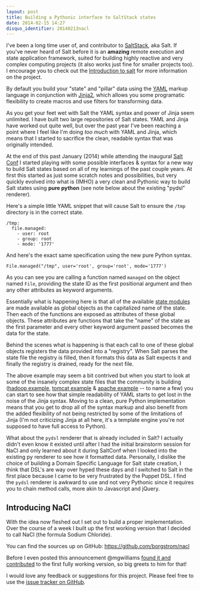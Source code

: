 ```yaml
---
layout: post
title: Building a Pythonic interface to SaltStack states
date: 2014-02-15 14:27
disqus_identifier: 20140213nacl
---
```


I've been a long time user of, and contributor to [SaltStack](http://saltstack.org), aka Salt. If you've never heard of Salt before it is an **amazing** remote execution and state application framework, suited for building highly reactive and very complex computing projects (it also works just fine for smaller projects too). I encourage you to check out the [Introduction to salt](http://docs.saltstack.com/topics/) for more information on the project.

By default you build your "state" and "pillar" data using the [YAML](http://yaml.org) markup language in conjunction with [Jinja2](http://jinja.pocoo.org/), which allows you some programatic flexibility to create macros and use filters for transforming data.

As you get your feet wet with Salt the YAML syntax and power of Jinja seem unlimited. I have built two large repositories of Salt states. YAML and Jinja have worked out quite well, but over the past year I've been reaching a point where I feel like I'm doing *too much* with YAML and Jinja, which means that I started to sacrifice the clean, readable syntax that was originally intended.

At the end of this past January (2014) while attending the inaugural [Salt Conf](http://saltconf.com) I started playing with some possible interfaces & syntax for a new way to build Salt states based on all of my learnings of the past couple years. At first this started as just some scratch notes and possibilities, but very quickly evolved into what is (IMHO) a very clean and Pythonic way to build Salt states using **pure python** (see note below about the existing "pydsl" renderer).

Here's a simple little YAML snippet that will cause Salt to ensure the `/tmp` directory is in the correct state.

    /tmp:
      file.managed:
        - user: root
        - group: root
        - mode: '1777'

And here's the exact same specification using the new pure Python syntax.

    File.managed("/tmp", user='root', group='root', mode='1777')

As you can see you are calling a function named `managed` on the object named `File`, providing the state ID as the first positional argument and then any other attributes as keyword arguments.

Essentially what is happening here is that all of the available [state modules](http://docs.saltstack.com/ref/states/all/index.html) are made available as global objects as the capitalized name of the state. Then each of the functions are exposed as attributes of these global objects. These attributes are functions that take the "name" of the state as the first parameter and every other keyword argument passed becomes the data for the state.

Behind the scenes what is happening is that each call to one of these global objects registers the data provided into a "registry". When Salt parses the state file the registry is filled, then it formats this data as Salt expects it and finally the registry is drained, ready for the next file.

The above example may seem a bit contrived but when you start to look at some of the insanely complex state files that the community is building ([hadoop example](https://github.com/saltstack-formulas/hadoop-formula/blob/master/hadoop/settings.sls), [tomcat example](https://github.com/saltstack-formulas/tomcat-formula/blob/master/tomcat/package.sls) & [apache example](https://github.com/saltstack-formulas/apache-formula/blob/master/apache/register_site.sls) -- to name a few) you can start to see how that simple readability of YAML starts to get lost in the noise of the Jinja syntax. Moving to a clean, pure Python implementation means that you get to drop all of the syntax markup and also benefit from the added flexibility of not being restricted by some of the limitations of Jinja (I'm not criticizing Jinja at all here, it's a template engine you're not supposed to have full access to Python).

What about the `pydsl` renderer that is already included in Salt? I actually didn't even know it existed until after I had the initial brainstorm session for NaCl and only learned about it during SaltConf when I looked into the existing py renderer to see how it formatted data. Personally, I dislike the choice of building a Domain Specific Language for Salt state creation, I think that DSL's are way over hyped these days and I switched to Salt in the first place because I came to be very frustrated by the Puppet DSL. I find the `pydsl` renderer is awkward to use and not very Pythonic since it requires you to chain method calls, more akin to Javascript and jQuery.


## Introducing NaCl

With the idea now fleshed out I set out to build a proper implementation. Over the course of a week I built up the first working version that I decided to call NaCl (the formula Sodium Chloride).

You can find the sources up on GitHub: https://github.com/borgstrom/nacl

Before I even posted this announcement @mgwilliams [found it and contributed](https://gist.github.com/mgwilliams/8986670) to the first fully working version, so big greets to him for that!

I would love any feedback or suggestions for this project. Please feel free to use the [issue tracker on GitHub](https://github.com/borgstrom/nacl/issues).
